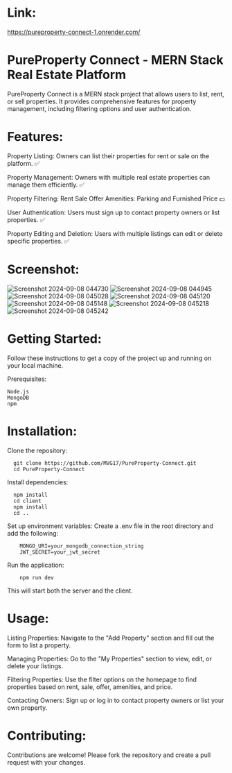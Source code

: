 # Link:
https://pureproperty-connect-1.onrender.com/

# PureProperty Connect - MERN Stack Real Estate Platform

PureProperty Connect is a MERN stack project that allows users to list, rent, or sell properties. It provides comprehensive features for property management, including filtering options and user authentication.

# Features:
Property Listing: Owners can list their properties for rent or sale on the platform. ✅

Property Management: Owners with multiple real estate properties can manage them efficiently. ✅

Property Filtering: Rent Sale Offer Amenities: Parking and Furnished Price 💵

User Authentication: Users must sign up to contact property owners or list properties. ✅

Property Editing and Deletion: Users with multiple listings can edit or delete specific properties. ✅

# Screenshot:
![Screenshot 2024-09-08 044730](https://github.com/user-attachments/assets/edd34b85-4840-4c66-8ec5-eef06aa630fe)
![Screenshot 2024-09-08 044945](https://github.com/user-attachments/assets/3d106c0b-edae-4d34-a846-595d30f78c31)
![Screenshot 2024-09-08 045028](https://github.com/user-attachments/assets/f508c4dc-0c61-47e9-ba2e-6929d29cfd14)
![Screenshot 2024-09-08 045120](https://github.com/user-attachments/assets/64021260-02a6-4563-9f7f-812b922efa46)
![Screenshot 2024-09-08 045148](https://github.com/user-attachments/assets/b63e0c9c-b296-4c86-9b56-13bf17d623b2)
![Screenshot 2024-09-08 045218](https://github.com/user-attachments/assets/716aa3de-9531-4c64-906c-0705716e914f)
![Screenshot 2024-09-08 045242](https://github.com/user-attachments/assets/2824dd28-f570-4044-ab86-4f0dec32b19f)

# Getting Started:

  Follow these instructions to get a copy of the project up and running on your local machine.
  
  Prerequisites:

    Node.js
    MongoDB
    npm

# Installation:

  Clone the repository:

      git clone https://github.com/MVG17/PureProperty-Connect.git
      cd PureProperty-Connect

  Install dependencies:

      npm install
      cd client
      npm install
      cd ..

  Set up environment variables:
      Create a .env file in the root directory and add the following:

        MONGO_URI=your_mongodb_connection_string
        JWT_SECRET=your_jwt_secret

  Run the application:

        npm run dev

   This will start both the server and the client.

# Usage:

  Listing Properties: Navigate to the "Add Property" section and fill out the form to list a property.
  
  Managing Properties: Go to the "My Properties" section to view, edit, or delete your listings.
  
  Filtering Properties: Use the filter options on the homepage to find properties based on rent, sale, offer, amenities, and price.
  
  Contacting Owners: Sign up or log in to contact property owners or list your own property.

# Contributing:

  Contributions are welcome! Please fork the repository and create a pull request with your changes.






